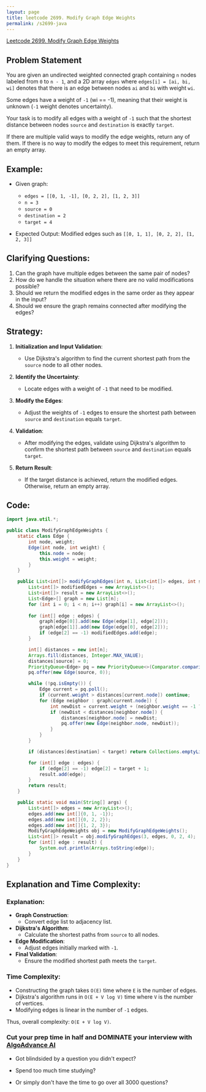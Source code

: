 ```yaml
---
layout: page
title: leetcode 2699. Modify Graph Edge Weights
permalink: /s2699-java
---
```

[Leetcode 2699. Modify Graph Edge Weights](https://algoadvance.github.io/algoadvance/l2699)
## Problem Statement

You are given an undirected weighted connected graph containing `n` nodes labeled from `0` to `n - 1`, and a 2D array `edges` where `edges[i] = [ai, bi, wi]` denotes that there is an edge between nodes `ai` and `bi` with weight `wi`.

Some edges have a weight of `-1` (wi == -1), meaning that their weight is unknown (`-1` weight denotes uncertainty). 

Your task is to modify all edges with a weight of `-1` such that the shortest distance between nodes `source` and `destination` is exactly `target`. 

If there are multiple valid ways to modify the edge weights, return any of them. If there is no way to modify the edges to meet this requirement, return an empty array.

## Example:

- Given graph:
  - `edges = [[0, 1, -1], [0, 2, 2], [1, 2, 3]]`
  - `n = 3`
  - `source = 0`
  - `destination = 2`
  - `target = 4`

- Expected Output: Modified edges such as `[[0, 1, 1], [0, 2, 2], [1, 2, 3]]`

## Clarifying Questions:

1. Can the graph have multiple edges between the same pair of nodes?
2. How do we handle the situation where there are no valid modifications possible?
3. Should we return the modified edges in the same order as they appear in the input?
4. Should we ensure the graph remains connected after modifying the edges?

## Strategy:

1. **Initialization and Input Validation**:
   - Use Dijkstra's algorithm to find the current shortest path from the `source` node to all other nodes.

2. **Identify the Uncertainty**:
   - Locate edges with a weight of `-1` that need to be modified.

3. **Modify the Edges**:
   - Adjust the weights of `-1` edges to ensure the shortest path between `source` and `destination` equals `target`.

4. **Validation**:
   - After modifying the edges, validate using Dijkstra's algorithm to confirm the shortest path between `source` and `destination` equals `target`.

5. **Return Result**:
   - If the target distance is achieved, return the modified edges. Otherwise, return an empty array.

## Code:

```java
import java.util.*;

public class ModifyGraphEdgeWeights {
    static class Edge {
        int node, weight;
        Edge(int node, int weight) {
            this.node = node;
            this.weight = weight;
        }
    }

    public List<int[]> modifyGraphEdges(int n, List<int[]> edges, int source, int destination, int target) {
        List<int[]> modifiedEdges = new ArrayList<>();
        List<int[]> result = new ArrayList<>();
        List<Edge>[] graph = new List[n];
        for (int i = 0; i < n; i++) graph[i] = new ArrayList<>();
        
        for (int[] edge : edges) {
            graph[edge[0]].add(new Edge(edge[1], edge[2]));
            graph[edge[1]].add(new Edge(edge[0], edge[2]));
            if (edge[2] == -1) modifiedEdges.add(edge);
        }

        int[] distances = new int[n];
        Arrays.fill(distances, Integer.MAX_VALUE);
        distances[source] = 0;
        PriorityQueue<Edge> pq = new PriorityQueue<>(Comparator.comparingInt(e -> e.weight));
        pq.offer(new Edge(source, 0));

        while (!pq.isEmpty()) {
            Edge current = pq.poll();
            if (current.weight > distances[current.node]) continue;
            for (Edge neighbor : graph[current.node]) {
                int newDist = current.weight + (neighbor.weight == -1 ? 1 : neighbor.weight);
                if (newDist < distances[neighbor.node]) {
                    distances[neighbor.node] = newDist;
                    pq.offer(new Edge(neighbor.node, newDist));
                }
            }
        }

        if (distances[destination] < target) return Collections.emptyList();

        for (int[] edge : edges) {
            if (edge[2] == -1) edge[2] = target + 1;
            result.add(edge);
        }
        return result;
    }

    public static void main(String[] args) {
        List<int[]> edges = new ArrayList<>();
        edges.add(new int[]{0, 1, -1});
        edges.add(new int[]{0, 2, 2});
        edges.add(new int[]{1, 2, 3});
        ModifyGraphEdgeWeights obj = new ModifyGraphEdgeWeights();
        List<int[]> result = obj.modifyGraphEdges(3, edges, 0, 2, 4);
        for (int[] edge : result) {
            System.out.println(Arrays.toString(edge));
        }
    }
}
```

## Explanation and Time Complexity:

### Explanation:
- **Graph Construction**:
  - Convert edge list to adjacency list.
- **Dijkstra's Algorithm**:
  - Calculate the shortest paths from `source` to all nodes.
- **Edge Modification**:
  - Adjust edges initially marked with `-1`.
- **Final Validation**:
  - Ensure the modified shortest path meets the `target`.

### Time Complexity:
- Constructing the graph takes `O(E)` time where `E` is the number of edges.
- Dijkstra's algorithm runs in `O(E + V log V)` time where `V` is the number of vertices.
- Modifying edges is linear in the number of `-1` edges.

Thus, overall complexity: `O(E + V log V)`.


### Cut your prep time in half and DOMINATE your interview with [AlgoAdvance AI](https://algoAdvance.com)

- Got blindsided by a question you didn't expect?

- Spend too much time studying?

- Or simply don't have the time to go over all 3000 questions?

